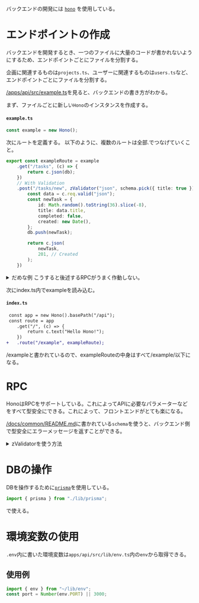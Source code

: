 バックエンドの開発には [`hono`](https://hono.dev/) を使用している。

# エンドポイントの作成
バックエンドを開発するとき、一つのファイルに大量のコードが書かれないようにするため、エンドポイントごとにファイルを分割する。

企画に関連するものは`projects.ts`、ユーザーに関連するものは`users.ts`など、エンドポイントごとにファイルを分割する。

[/apps/api/src/example.ts](/apps/api/src/example.ts)を見ると、バックエンドの書き方がわかる。

まず、ファイルごとに新しい`Hono`のインスタンスを作成する。

#### `example.ts`
```ts
const example = new Hono();
```
次にルートを定義する。
以下のように、複数のルートは全部.でつなげていくこと。
```ts
export const exampleRoute = example
	.get("/tasks", (c) => {
		return c.json(db);
	})
	// With Validation
	.post("/tasks/new", zValidator("json", schema.pick({ title: true })), (c) => {
		const data = c.req.valid("json");
		const newTask = {
			id: Math.random().toString(36).slice(-8),
			title: data.title,
			completed: false,
			created: new Date(),
		};
		db.push(newTask);

		return c.json(
			newTask,
			201, // Created
		);
	})
```
<details>
<summary>だめな例 こうすると後述するRPCがうまく作動しない。</summary>

```ts
export const exampleRoute = example
	.get("/tasks", (c) => {
		return c.json(db);
	})
//↓別のところに書いてしまっている。 .get(...).post(...)のように連続して書くこと
example.post("/tasks/new", zValidator("json", schema.pick({ title: true })), (c) => {
		const data = c.req.valid("json");
		const newTask = {
			id: Math.random().toString(36).slice(-8),
			title: data.title,
			completed: false,
			created: new Date(),
		};
		db.push(newTask);

		return c.json(
			newTask,
			201, // Created
		);
	})
```

</details>

次にindex.ts内でexampleを読み込む。

#### `index.ts`
```diff
 const app = new Hono().basePath("/api");
 const route = app
	.get("/", (c) => {
		return c.text("Hello Hono!");
	})
+	.route("/example", exampleRoute);
```

/exampleと書かれているので、exampleRouteの中身はすべて/example/以下になる。
# RPC
HonoはRPCをサポートしている。これによってAPIに必要なパラメーターなどをすべて型安全にできる。これによって、フロントエンドがとても楽になる。

[/docs/common/README.md](/docs/common/README.md)に書かれている`schema`を使うと、バックエンド側で型安全にエラーメッセージを返すことができる。

<details>

<summary>zValidatorを使う方法</summary>

Zodを使ってスキーマを定義してから、`zValidator`を使ってバリデーションを行う。
zValidatorの第一引数はバリデーションの対象で、`json`だと本文、`query`だとクエリパラメーター(?id=1みたいな)
```ts
const schema = z.object({
	id: z.string(),
	title: z.string(),
	completed: z.boolean(),
	created: z.date(),
});

example.post("/tasks/new", 
  zValidator("json", schema.pick({ title: true })),
   (c) => {
		const data = c.req.valid("json");
		const newTask = {
			id: Math.random().toString(36).slice(-8),
			title: data.title,
			completed: false,
			created: new Date(),
		};
		db.push(newTask);

		return c.json(
			newTask,
			201, // Created
		);
	})
```
</details>

# DBの操作
DBを操作するために[`prisma`](https://www.prisma.io/)を使用している。
```ts
import { prisma } from "./lib/prisma";
```
で使える。

# 環境変数の使用
`.env`内に書いた環境変数は`apps/api/src/lib/env.ts`内の`env`から取得できる。

## 使用例
```ts
import { env } from "~/lib/env";
const port = Number(env.PORT) || 3000;
```